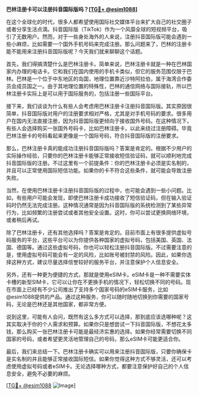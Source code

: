 **巴林注册卡可以注册抖音国际版吗？[[TG💪+ @esim1088](https://t.me/s/esim1088)]**

在这个全球化的时代，很多人都希望使用国际社交媒体平台来扩大自己的社交圈子或者分享生活点滴。抖音国际版（TikTok）作为一个风靡全球的短视频平台，吸引了无数用户。然而，对于一些身处海外的人来说，注册抖音国际版可能会遇到一些小麻烦，比如需要一个国外手机号码来完成注册。那么问题来了，巴林的注册卡能不能用来注册抖音国际版呢？今天我们就来聊聊这个话题。

首先，我们得搞清楚什么是巴林注册卡。简单来说，巴林注册卡就是一种在巴林国家内办理的电话卡。它和我们在国内使用的手机卡类似，但它的服务范围仅限于巴林。巴林是一个位于中东地区的岛国，地理位置靠近沙特阿拉伯，属于海湾合作委员会成员国之一。由于其地理位置的特殊性，巴林的通信网络与国际接轨，所以巴林注册卡实际上是可以用于国际服务的，包括注册一些国际平台。

接下来，我们谈谈为什么有些人会考虑用巴林注册卡注册抖音国际版。其实原因很简单，抖音国际版对用户的注册要求相对严格，尤其是对手机号码的要求。很多用户在国内无法直接注册，因为抖音国际版更倾向于接收国外号码。在这种情况下，有些人会选择购买一张国外号码卡，比如巴林注册卡，以此来绕过注册障碍。毕竟巴林注册卡的号码看起来更像是一个国际号码，符合抖音国际版的注册要求。

那么，巴林注册卡真的能成功注册抖音国际版吗？答案是肯定的。根据不少用户的实际操作经验，只要你的巴林注册卡能够正常接收短信验证码，就可以顺利地完成抖音国际版的注册。不过这里有一个前提条件：你的巴林注册卡必须是实名制的，并且可以正常使用国际短信功能。如果你的卡不符合这些条件，就可能会导致注册失败。

当然，在使用巴林注册卡注册抖音国际版的过程中，也可能会遇到一些小问题。比如，有些用户可能会发现，即使巴林注册卡成功接收了短信验证码，但在输入验证码时仍然无法完成注册。这种情况通常是因为抖音国际版的系统检测到了某些异常行为，比如频繁的注册尝试或者其他安全设置。这时，你可以尝试更换网络环境，或者稍后再试。

除了巴林注册卡，还有其他选择吗？答案是肯定的。目前市面上有很多提供虚拟号码服务的平台，这些平台可以为你提供各种国家的虚拟号码，包括美国、英国、法国、德国等。通过这些虚拟号码，你也可以轻松注册抖音国际版。不过需要注意的是，使用虚拟号码可能会有一定的风险，比如账号被封禁的风险。因此，如果你选择这种方式，建议尽量选择信誉较好的服务平台，并注意保护个人信息安全。

另外，还有一种更为便捷的方式，那就是使用eSIM卡。eSIM卡是一种不需要实体卡槽的新型SIM卡，它可以让你在不更换手机的情况下，轻松切换不同的号码。现在市面上已经有不少公司推出了支持多个国家号码的eSIM卡服务，比如@esim1088提供的产品。通过这种服务，你可以随时随地切换到你需要的国家号码，无论是巴林还是其他国家，都非常方便。

说到这里，可能有人会问，既然有这么多方式可以选择，那到底应该选哪种呢？这其实取决于你的个人需求和预算。如果你只是想尝试一下抖音国际版，不想花太多钱，那么购买一张巴林注册卡可能是最经济实惠的选择。如果你经常需要切换不同国家的号码，或者希望更灵活地管理自己的号码，那么eSIM卡可能更适合你。

最后，我们来总结一下。巴林注册卡确实可以用来注册抖音国际版，只要你确保卡是实名制的并且能够正常接收国际短信。如果你觉得这种方式不够灵活，还可以考虑使用虚拟号码或者eSIM卡。无论选择哪种方式，都要注意保护好自己的个人信息安全，避免不必要的麻烦。

[[TG💪+ @esim1088](https://t.me/s/esim1088) ![Image](https://i.postimg.cc/4NQfJmqS/Snipaste-2025-05-13-00-14-12.png)]